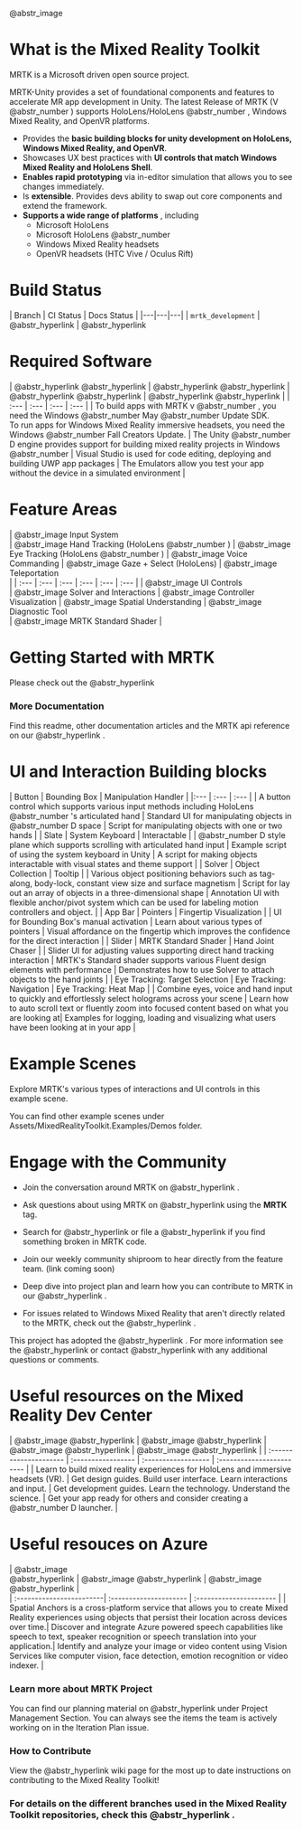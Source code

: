 @abstr_image 

# What is the Mixed Reality Toolkit

MRTK is a Microsoft driven open source project. 

MRTK-Unity provides a set of foundational components and features to accelerate MR app development in Unity. The latest Release of MRTK (V @abstr_number ) supports HoloLens/HoloLens @abstr_number , Windows Mixed Reality, and OpenVR platforms.

  * Provides the **basic building blocks for unity development on HoloLens, Windows Mixed Reality, and OpenVR**.
  * Showcases UX best practices with **UI controls that match Windows Mixed Reality and HoloLens Shell**. 
  * **Enables rapid prototyping** via in-editor simulation that allows you to see changes immediately.
  * Is **extensible**. Provides devs ability to swap out core components and extend the framework.
  * **Supports a wide range of platforms** , including 
    * Microsoft HoloLens
    * Microsoft HoloLens @abstr_number 
    * Windows Mixed Reality headsets
    * OpenVR headsets (HTC Vive / Oculus Rift)



# Build Status

| Branch | CI Status | Docs Status | |---|---|---| | `mrtk_development` | @abstr_hyperlink | @abstr_hyperlink 

# Required Software

| @abstr_hyperlink @abstr_hyperlink | @abstr_hyperlink @abstr_hyperlink | @abstr_hyperlink @abstr_hyperlink | @abstr_hyperlink @abstr_hyperlink | | :--- | :--- | :--- | :--- | | To build apps with MRTK v @abstr_number , you need the Windows @abstr_number May @abstr_number Update SDK.   
To run apps for Windows Mixed Reality immersive headsets, you need the Windows @abstr_number Fall Creators Update. | The Unity @abstr_number D engine provides support for building mixed reality projects in Windows @abstr_number | Visual Studio is used for code editing, deploying and building UWP app packages | The Emulators allow you test your app without the device in a simulated environment |

# Feature Areas

| @abstr_image Input System  
| @abstr_image Hand Tracking (HoloLens @abstr_number ) | @abstr_image Eye Tracking (HoloLens @abstr_number ) | @abstr_image Voice Commanding | @abstr_image Gaze + Select (HoloLens) | @abstr_image Teleportation  
| | :--- | :--- | :--- | :--- | :--- | :--- | | @abstr_image UI Controls  
| @abstr_image Solver and Interactions | @abstr_image Controller Visualization | @abstr_image Spatial Understanding | @abstr_image Diagnostic Tool  
| @abstr_image MRTK Standard Shader |

# Getting Started with MRTK

Please check out the @abstr_hyperlink 

### More Documentation

Find this readme, other documentation articles and the MRTK api reference on our @abstr_hyperlink . 

# UI and Interaction Building blocks

| Button | Bounding Box | Manipulation Handler | |:--- | :--- | :--- | | A button control which supports various input methods including HoloLens @abstr_number 's articulated hand | Standard UI for manipulating objects in @abstr_number D space | Script for manipulating objects with one or two hands | | Slate | System Keyboard | Interactable | | @abstr_number D style plane which supports scrolling with articulated hand input | Example script of using the system keyboard in Unity | A script for making objects interactable with visual states and theme support | | Solver | Object Collection | Tooltip | | Various object positioning behaviors such as tag-along, body-lock, constant view size and surface magnetism | Script for lay out an array of objects in a three-dimensional shape | Annotation UI with flexible anchor/pivot system which can be used for labeling motion controllers and object. | | App Bar | Pointers | Fingertip Visualization | | UI for Bounding Box's manual activation | Learn about various types of pointers | Visual affordance on the fingertip which improves the confidence for the direct interaction | | Slider | MRTK Standard Shader | Hand Joint Chaser | | Slider UI for adjusting values supporting direct hand tracking interaction | MRTK's Standard shader supports various Fluent design elements with performance | Demonstrates how to use Solver to attach objects to the hand joints | | Eye Tracking: Target Selection | Eye Tracking: Navigation | Eye Tracking: Heat Map | | Combine eyes, voice and hand input to quickly and effortlessly select holograms across your scene | Learn how to auto scroll text or fluently zoom into focused content based on what you are looking at| Examples for logging, loading and visualizing what users have been looking at in your app |

# Example Scenes

Explore MRTK's various types of interactions and UI controls in this example scene.

You can find other example scenes under Assets/MixedRealityToolkit.Examples/Demos folder.

# Engage with the Community

  * Join the conversation around MRTK on @abstr_hyperlink .

  * Ask questions about using MRTK on @abstr_hyperlink using the **MRTK** tag.

  * Search for @abstr_hyperlink or file a @abstr_hyperlink if you find something broken in MRTK code.

  * Join our weekly community shiproom to hear directly from the feature team. (link coming soon) 

  * Deep dive into project plan and learn how you can contribute to MRTK in our @abstr_hyperlink . 

  * For issues related to Windows Mixed Reality that aren't directly related to the MRTK, check out the @abstr_hyperlink .




This project has adopted the @abstr_hyperlink . For more information see the @abstr_hyperlink or contact @abstr_hyperlink with any additional questions or comments.

# Useful resources on the Mixed Reality Dev Center

| @abstr_image @abstr_hyperlink | @abstr_image @abstr_hyperlink | @abstr_image @abstr_hyperlink | @abstr_image @abstr_hyperlink | | :--------------------- | :----------------- | :------------------ | :------------------------ | | Learn to build mixed reality experiences for HoloLens and immersive headsets (VR). | Get design guides. Build user interface. Learn interactions and input. | Get development guides. Learn the technology. Understand the science. | Get your app ready for others and consider creating a @abstr_number D launcher. |

# Useful resouces on Azure

| @abstr_image   
@abstr_hyperlink | @abstr_image @abstr_hyperlink | @abstr_image @abstr_hyperlink |   
| :------------------------| :--------------------- | :---------------------- | | Spatial Anchors is a cross-platform service that allows you to create Mixed Reality experiences using objects that persist their location across devices over time.| Discover and integrate Azure powered speech capabilities like speech to text, speaker recognition or speech translation into your application.| Identify and analyze your image or video content using Vision Services like computer vision, face detection, emotion recognition or video indexer. | 

### Learn more about MRTK Project

You can find our planning material on @abstr_hyperlink under Project Management Section. You can always see the items the team is actively working on in the Iteration Plan issue. 

### How to Contribute

View the @abstr_hyperlink wiki page for the most up to date instructions on contributing to the Mixed Reality Toolkit!

### For details on the different branches used in the Mixed Reality Toolkit repositories, check this @abstr_hyperlink .
